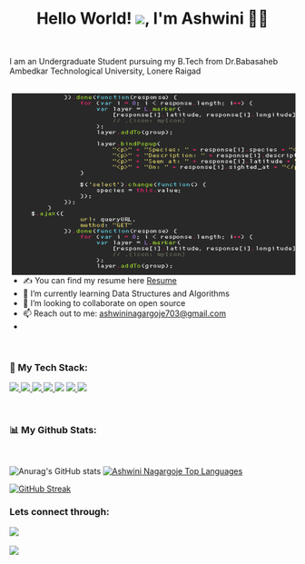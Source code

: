 <h1 align="center">Hello World! <img src="https://raw.githubusercontent.com/MartinHeinz/MartinHeinz/master/wave.gif" width="30px">, I'm Ashwini 👩‍💻</h1>
<br>

I am an Undergraduate Student
pursuing my B.Tech from Dr.Babasaheb Ambedkar Technological University, Lonere Raigad

<br>

<img align="right" alt="GIF" src="https://github.com/bhumikatewary/bhumikatewary/blob/main/giphy.gif" width="500" height="320" />

- ✍ You can find my resume here [Resume]
- 🌱 I’m currently learning Data Structures and Algorithms
- 👯 I’m looking to collaborate on open source
- 📫 Reach out to me: ashwininagargoje703@gmail.com
- 

<br>


### 🚀 My Tech Stack:

<p align="left">
    <a href="https://www.w3.org/html/" target="_blank"> <img src="https://img.icons8.com/color/48/000000/html-5.png"/> </a>
    <a href="https://www.w3schools.com/css/" target="_blank"> <img src="https://img.icons8.com/color/48/000000/css3.png"/> </a>
    <a href="https://getbootstrap.com" target="_blank"> <img src="https://img.icons8.com/color/48/000000/bootstrap.png"/> </a>
    <a href="https://developer.mozilla.org/en-US/docs/Web/JavaScript" target="_blank"> <img src="https://img.icons8.com/color/48/000000/javascript.png"/> </a>
    <a href="https://en.wikipedia.org/wiki/C%2B%2B"><img src="https://img.icons8.com/color/48/000000/c-plus-plus-logo.png"/></a>
    <a href="https://www.python.org" target="_blank"> <img src="https://img.icons8.com/color/48/000000/python.png"/> </a>
    <a href="https://jquery.com/"><img src="https://img.icons8.com/external-tal-revivo-shadow-tal-revivo/48/000000/external-jquery-is-a-javascript-library-designed-to-simplify-html-logo-shadow-tal-revivo.png"/></a>
    
</p>

<br>



### 📊 My Github Stats:
<br/>

![Anurag's GitHub stats](https://github-readme-stats.vercel.app/api?username=ashwininagargoje&show_icons=true&theme=radical) <a href="https://github.com/SubhamRaoniar28/github-readme-stats"><img alt="Ashwini Nagargoje Top Languages" src="https://github-readme-stats.vercel.app/api/top-langs/?username=Ashwininagargoje&langs_count=8&count_private=true&layout=compact&theme=react&hide_border=true&bg_color=0D1117" /></a>

[![GitHub Streak](https://github-readme-streak-stats.herokuapp.com?user=Ashwininagargoje&theme=radical&hide_border=true&date_format=M%20j%5B%2C%20Y%5D)](https://git.io/streak-stats)
<br>


### Lets connect through:
<a href="https://www.facebook.com/tewaryb/"><img src="https://img.icons8.com/fluency/48/000000/meta.png"/></a>

<a href="https://www.linkedin.com/in/bhumika-tewary-6673681a4/"><img src="https://img.icons8.com/color/48/000000/linkedin.png"/></a>




[resume]:https://drive.google.com/file/d/1z1vGOii-KUC9BCFu-sSWAJzJSIGH6yVq/view?usp=sharing
